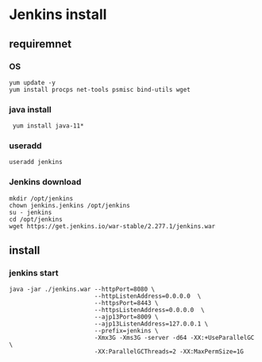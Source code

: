 

# Jenkins install 



## requiremnet

### OS 

```
yum update -y
yum install procps net-tools psmisc bind-utils wget
```



### java install

```
 yum install java-11*
```



### useradd

```
useradd jenkins
```



### Jenkins download

```
mkdir /opt/jenkins
chown jenkins.jenkins /opt/jenkins
su - jenkins
cd /opt/jenkins
wget https://get.jenkins.io/war-stable/2.277.1/jenkins.war
```



## install

### jenkins start

```
java -jar ./jenkins.war --httpPort=8080 \
                        --httpListenAddress=0.0.0.0  \
                        --httpsPort=8443 \
                        --httpsListenAddress=0.0.0.0  \
                        --ajp13Port=8009 \
                        --ajp13ListenAddress=127.0.0.1 \
                        --prefix=jenkins \
                        -Xmx3G -Xms3G -server -d64 -XX:+UseParallelGC \
                        -XX:ParallelGCThreads=2 -XX:MaxPermSize=1G
```



